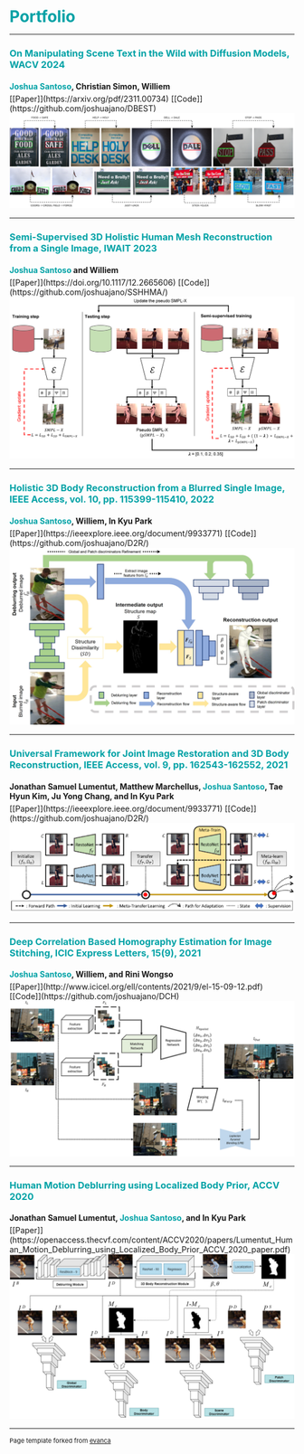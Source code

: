 <h1 style="color:#01a2a6;margin-bottom:5px;">Portfolio</h1>

---

<h3 style="color:#01a2a6;margin-bottom:5px;">On Manipulating Scene Text in the Wild with Diffusion Models, WACV 2024</h3>
<h4 style="margin-bottom:5px;"><strong style="color:#01a2a6;">Joshua Santoso</strong>, Christian Simon, Williem</h4>
[[Paper]](https://arxiv.org/pdf/2311.00734) [[Code]](https://github.com/joshuajano/DBEST)
<img src="images/publications/wacv2024.png?raw=true"/>

---

<h3 style="color:#01a2a6;margin-bottom:5px;">Semi-Supervised 3D Holistic Human Mesh Reconstruction from a Single Image, IWAIT 2023</h3>
<h4 style="margin-bottom:5px;"><strong style="color:#01a2a6;">Joshua Santoso</strong> and Williem</h4>
[[Paper]](https://doi.org/10.1117/12.2665606) [[Code]](https://github.com/joshuajano/SSHHMA/)
<img src="images/publications/iwait2023.png?raw=true"/>

---

<h3 style="color:#01a2a6;margin-bottom:5px;">Holistic 3D Body Reconstruction from a Blurred Single Image, IEEE Access, vol. 10, pp. 115399-115410, 2022</h3>
<h4 style="margin-bottom:5px;"><strong style="color:#01a2a6;">Joshua Santoso</strong>, Williem, In Kyu Park</h4>
[[Paper]](https://ieeexplore.ieee.org/document/9933771) [[Code]](https://github.com/joshuajano/D2R/)
<img src="images/publications/ieee_access2022.jpg?raw=true"/>

---

<h3 style="color:#01a2a6;margin-bottom:5px;">Universal Framework for Joint Image Restoration and 3D Body Reconstruction, IEEE Access, vol. 9, pp. 162543-162552, 2021</h3>
<h4 style="margin-bottom:5px;">Jonathan Samuel Lumentut, Matthew Marchellus, <strong style="color:#01a2a6;">Joshua Santoso</strong>, Tae Hyun Kim, Ju Yong Chang, and In Kyu Park</h4>
[[Paper]](https://ieeexplore.ieee.org/document/9933771) [[Code]](https://github.com/joshuajano/D2R/)
<img src="images/publications/ieee_access2021.png?raw=true"/>

---

<h3 style="color:#01a2a6;margin-bottom:5px;">Deep Correlation Based Homography Estimation for Image Stitching, ICIC Express Letters, 15(9), 2021</h3>
<h4 style="margin-bottom:5px;"> <strong style="color:#01a2a6;">Joshua Santoso</strong>, Williem, and Rini Wongso</h4>
[[Paper]](http://www.icicel.org/ell/contents/2021/9/el-15-09-12.pdf) [[Code]](https://github.com/joshuajano/DCH)
<img src="images/publications/icic_express2021.png?raw=true"/>

---

<h3 style="color:#01a2a6;margin-bottom:5px;">Human Motion Deblurring using Localized Body Prior, ACCV 2020</h3>
<h4 style="margin-bottom:5px;">Jonathan Samuel Lumentut, <strong style="color:#01a2a6;">Joshua Santoso</strong>, and In Kyu Park</h4>
[[Paper]](https://openaccess.thecvf.com/content/ACCV2020/papers/Lumentut_Human_Motion_Deblurring_using_Localized_Body_Prior_ACCV_2020_paper.pdf)
<img src="images/publications/accv2020.png?raw=true"/>

---
<p style="font-size:11px">Page template forked from <a href="https://github.com/evanca/quick-portfolio">evanca</a></p>
<!-- Remove above link if you don't want to attibute -->
